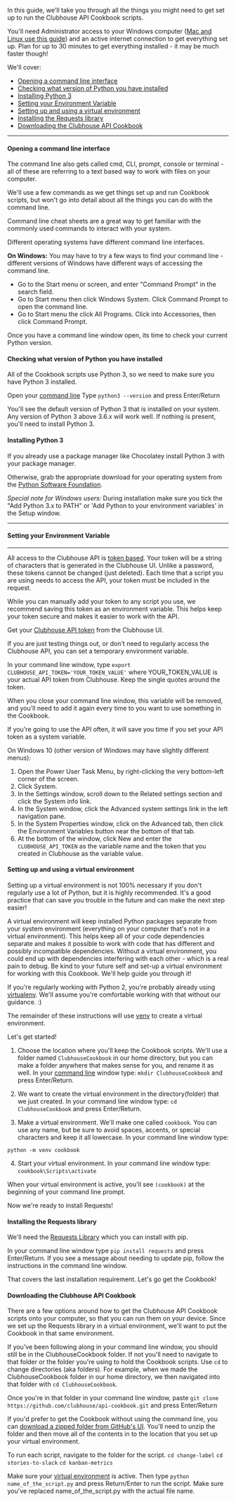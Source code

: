 In this guide, we'll take you through all the things you might need to get set up to run the Clubhouse API Cookbook scripts.

You'll need Administrator access to your Windows computer ([Mac and Linux use this guide](link)) and an active internet connection to get everything set up.
Plan for up to 30 minutes to get everything installed - it may be much faster though!

We'll cover:
- [Opening a command line interface](#opening-a-command-line-interface)
- [Checking what version of Python you have installed](#checking-what-version-of-python-you-have-installed)
- [Installing Python 3](#installing-python-3)
- [Setting your Environment Variable](#setting-your-environment-variable)
- [Setting up and using a virtual environment](#setting-up-and-using-a-virtual-environment)
- [Installing the Requests library](#installing-the-requests-library)
- [Downloading the Clubhouse API Cookbook](#downloading-the-clubhouse-api-cookbook)

***

#### Opening a command line interface

The command line also gets called cmd, CLI, prompt, console or terminal - all of these are referring to a text based way to work with files on your computer.

We'll use a few commands as we get things set up and run Cookbook scripts, but won't go into detail about all the things you can do with the command line.

Command line cheat sheets are a great way to get familiar with the commonly used commands to interact with your system.


Different operating systems have different command line interfaces. 

**On Windows:**
You may have to try a few ways to find your command line - different versions of Windows have different ways of accessing the command line.

- Go to the Start menu or screen, and enter "Command Prompt" in the search field.
- Go to Start menu then click Windows System. Click Command Prompt to open the command line.
- Go to Start menu the click All Programs. Click into Accessories, then click Command Prompt.


Once you have a command line window open, its time to check your current Python version.


#### Checking what version of Python you have installed

All of the Cookbook scripts use Python 3, so we need to make sure you have Python 3 installed. 

Open your [command line](#opening-a-command-line-interface)
Type `python3 --version` and press Enter/Return

You'll see the default version of Python 3 that is installed on your system. Any version of Python 3 above 3.6.x will work well.
If nothing is present, you'll need to install Python 3.

#### Installing Python 3

If you already use a package manager like Chocolatey install Python 3 with your package manager.

Otherwise, grab the appropriate download for your operating system from the [Python Software Foundation](https://www.python.org/downloads/).

_Special note for Windows users:_ During installation make sure you tick the "Add Python 3.x to PATH" or 'Add Python to your environment variables' in the Setup window.

***
#### Setting your Environment Variable
***
All access to the Clubhouse API is [token based](https://github.com/clubhouse/api-cookbook/blob/master/Authentication.md). Your token will be a string of characters that is generated in the Clubhouse UI. Unlike a password, these tokens cannot be changed (just deleted). Each time that a script you are using needs to access the API, your token must be included in the request. 

While you can manually add your token to any script you use, we recommend saving this token as an environment variable. This helps keep your token secure and makes it easier to work with the API. 


Get your [Clubhouse API token](https://app.clubhouse.io/settings/account/api-tokens) from the Clubhouse UI.

If you are just testing things out, or don't need to regularly access the Clubhouse API, you can set a temporary environment variable.

In your command line window, type `export CLUBHOUSE_API_TOKEN='YOUR_TOKEN_VALUE'` where YOUR_TOKEN_VALUE is your actual API token from Clubhouse. Keep the single quotes around the token.

When you close your command line window, this variable will be removed, and you'll need to add it again every time to you want to use something in the Cookbook.

If you're going to use the API often, it will save you time if you set your API token as a system variable. 


On Windows 10 (other version of Windows may have slightly different menus):

1. Open the Power User Task Menu, by right-clicking the very bottom-left corner of the screen.
2. Click System.
3. In the Settings window, scroll down to the Related settings section and click the System info link.
4. In the System window, click the Advanced system settings link in the left navigation pane.
5. In the System Properties window, click on the Advanced tab, then click the Environment Variables button near the bottom of that tab.
6. At the bottom of the window, click New and enter the `CLUBHOUSE_API_TOKEN` as the variable name and the token that you created in Clubhouse as the variable value.


#### Setting up and using a virtual environment

Setting up a virtual environment is not 100% necessary if you don't regularly use a lot of Python, but it is highly recommended.
It's a good practice that can save you trouble in the future and can make the next step easier!

A virtual environment will keep installed Python packages separate from your system environment (everything on your computer that's not in a virtual environment). 
This helps keep all of your code dependencies separate and makes it possible to work with code that has different and possibly incompatible dependencies. 
Without a virtual environment, you could end up with dependencies interfering with each other - which is a real pain to debug.
Be kind to your future self and set-up a virtual environment for working with this Cookbook. We'll help guide you through it!

If you're regularly working with Python 2, you're probably already using [virtualenv](hhttps://virtualenv.pypa.io/en/latest/). We'll assume you're comfortable working with that without our guidance. :)

The remainder of these instructions will use [venv](https://docs.python.org/3/library/venv.html) to create a virtual environment.

Let's get started!

1. Choose the location where you'll keep the Cookbook scripts. We'll use a folder named `ClubhouseCookbook` in our home directory, but you can make a folder anywhere that makes sense for you, and rename it as well.
In your [command line](#opening-a-command-line-interface) window type:
`mkdir ClubhouseCookbook`
and press Enter/Return.

2. We want to create the virtual environment in the directory(folder) that we just created.
In your command line window type:
`cd ClubhouseCookbook`
and press Enter/Return.

3. Make a virtual environment. 
We'll make one called `cookbook`. You can use any name, but be sure to avoid spaces, accents, or special characters and keep it all lowercase.
In your command line window type:

`python -m venv cookbook`

4. Start your virtual environment.
In your command line window type:
 `cookbook\Scripts\activate`
 
When your virtual environment is active, you'll see `(cookbook)` at the beginning of your command line prompt.

Now we're ready to install Requests!


#### Installing the Requests library

We'll need the [Requests Library](http://docs.python-requests.org/en/master/) which you can install with pip.

In your command line window  type `pip install requests` and press Enter/Return.
If you see a message about needing to update pip, follow the instructions in the command line window.

That covers the last installation requirement. Let's go get the Cookbook!

#### Downloading the Clubhouse API Cookbook

There are a few options around how to get the Clubhouse API Cookbook scripts onto your computer, so that you can run them on your device.
Since we set up the Requests library in a virtual environment, we'll want to put the Cookbook in that same environment.

If you've been following along in your command line window, you should still be in the ClubhouseCookbook folder. If not you'll need to navigate to that folder or the folder you're using to hold the Cookbook scripts.
Use `cd` to change directories (aka folders). For example, when we made the ClubhouseCookbook folder in our home directory, we then navigated into that folder with `cd ClubhouseCookbook`.

Once you're in that folder in your command line window, paste `git clone https://github.com/clubhouse/api-cookbook.git` and press Enter/Return

If you'd prefer to get the Cookbook without using the command line, you can [download a zipped folder from GitHub's UI](https://help.github.com/en/articles/cloning-a-repository). You'll need to unzip the folder and then move all of the contents in to the location that you set up your virtual environment.

To run each script, navigate to the folder for the script.
`cd change-label`
`cd stories-to-slack`
`cd kanban-metrics`

Make sure your [virtual environment](#setting-up-and-using-a-virtual-environment) is active.
Then type `python name_of_the_script.py` and press Return/Enter to run the script. Make sure you've replaced name_of_the_script.py with the actual file name.

